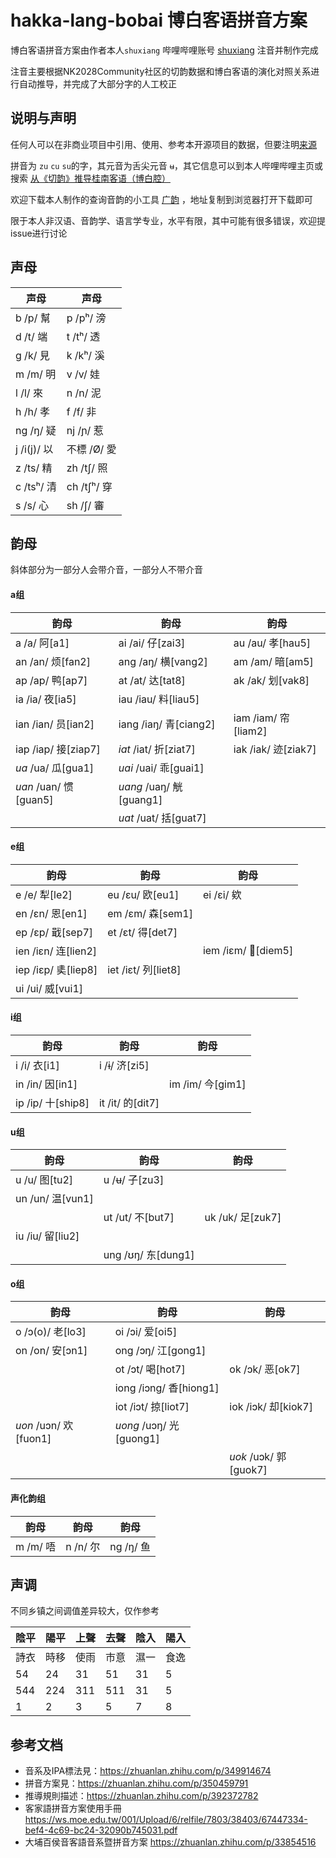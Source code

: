 # hakka-lang-bobai 博白客语拼音方案

博白客语拼音方案由作者本人`shuxiang` 哔哩哔哩账号 [shuxiang](https://space.bilibili.com/23428735) 注音并制作完成

注音主要根据NK2028Community社区的切韵数据和博白客语的演化对照关系进行自动推导，并完成了大部分字的人工校正

## 说明与声明

任何人可以在非商业项目中引用、使用、参考本开源项目的数据，但要注明[来源](https://github.com/shuxiang/hakka-lang-bobai)

拼音为 `zu` `cu` `su`的字，其元音为舌尖元音 `ʉ`，其它信息可以到本人哔哩哔哩主页或搜索 [从《切韵》推导桂南客语（博白腔）](https://www.bilibili.com/video/BV1tA411B74W/)

欢迎下载本人制作的查询音韵的小工具 [广韵](http://47.96.118.117/static/guangyun.apk) ，地址复制到浏览器打开下载即可

限于本人非汉语、音韵学、语言学专业，水平有限，其中可能有很多错误，欢迎提issue进行讨论

## 声母

| 声母 | 声母 | 
| ---- | ---- |
| b /p/ 幫 | p /pʰ/ 滂  |  
| d /t/ 端 | t /tʰ/ 透  | 
| g /k/ 見 | k /kʰ/ 溪  |  
| m /m/ 明 | v /v/ 娃   | 
| l /l/ 來   |  n /n/ 泥   | 
| h /h/ 孝 |  f /f/ 非     | 
| ng /ŋ/ 疑  |  nj /ɲ/ 惹  |           
| j /i(j)/ 以 | 不標 /Ø/ 愛    |
| z /ts/ 精   |  zh /tʃ/ 照 | 
| c /tsʰ/ 清  | ch /tʃʰ/ 穿 | 
| s /s/ 心    | sh /ʃ/ 審 |

## 韵母

斜体部分为一部分人会带介音，一部分人不带介音

#### a组
| 韵母 | 韵母 | 韵母 |
| ---- | ---- | ---- |
| a /a/ 阿[a1] | ai /ai/ 仔[zai3] | au /au/ 孝[hau5] |
| an /an/ 烦[fan2] | ang /aŋ/ 横[vang2] | am /am/ 暗[am5] |
| ap /ap/ 鸭[ap7] | at /at/ 达[tat8]   | ak /ak/ 划[vak8] |
| ia /ia/ 夜[ia5] | iau /iau/ 料[liau5] |  |
| ian /ian/ 员[ian2] | iang /iaŋ/ 青[ciang2] | iam /iam/ 帘[liam2] | 
| iap /iap/ 接[ziap7] | _iat_ /iat/ 折[ziat7]  | iak /iak/ 迹[ziak7] | 
| _ua_ /ua/ 瓜[gua1] | _uai_ /uai/ 乖[guai1] |  |
| _uan_ /uan/ 惯[guan5] | _uang_ /uaŋ/ 觥[guang1] |  |
|  |  _uat_ /uat/ 括[guat7] |  |

#### e组
| 韵母 | 韵母 | 韵母 |
| ---- | ---- | ---- |
| e /e/ 犁[le2]  | eu /ɛu/ 欧[eu1] | ei /ɛi/ 欸 |
| en /ɛn/ 恩[en1] | em /ɛm/ 森[sem1] |  |
| ep /ɛp/ 戢[sep7] | et /ɛt/ 得[det7] |  |
| ien /iɛn/ 连[lien2] |  |  iem /iɛm/ 𧮪[diem5] |
| iep /iɛp/ 奊[liep8] | iet /iɛt/ 列[liet8] |  |
| ui /ui/ 威[vui1] |  |  |


#### i组
| 韵母 | 韵母 | 韵母 |
| ---- | ---- | ---- |
| i /i/ 衣[i1]   | i /ɨ/ 济[zi5] |  |
| in /in/ 因[in1] |  | im /im/ 今[gim1] |
| ip /ip/ 十[ship8] | it /it/ 的[dit7] |  |


#### u组
| 韵母 | 韵母 | 韵母 |
| ---- | ---- | ---- |
| u /u/ 图[tu2]   | u /ʉ/ 子[zu3] |  |
| un /un/ 温[vun1] |  |  |
|  | ut /ut/ 不[but7] | uk /uk/ 足[zuk7] |
| iu /iu/ 留[liu2] |  |  |
|  | ung /ʊŋ/ 东[dung1] |  |

#### o组
| 韵母 | 韵母 | 韵母 |
| ---- | ---- | ---- |
| o /ɔ(o)/ 老[lo3] | oi /ɔi/ 爱[oi5] |  |
| on /on/ 安[ɔn1] | ong /ɔŋ/ 江[gong1] | |
|  | ot /ɔt/ 喝[hot7] | ok /ɔk/ 恶[ok7] |
|  | iong /iɔng/ 香[hiong1] |  |
|  | iot /iɔt/ 掠[liot7] | iok /iɔk/ 却[kiok7] |
| _uon_ /uɔn/ 欢[fuon1] | _uong_ /uɔŋ/ 光[guong1] |  |
|  |  |  _uok_ /uɔk/ 郭[guok7]  |


#### 声化韵组
| 韵母 | 韵母 | 韵母 |
| ---- | ---- | ---- |
| m /m/ 唔 |  n /n/ 尔 |  ng /ŋ/ 鱼 |


## 声调
不同乡镇之间调值差异较大，仅作参考

| 陰平 | 陽平  |上聲 | 去聲  | 陰入 | 陽入|
| ---- | ---- | ---- | ---- |  ---- |---- |
| 詩衣 | 時移  | 使雨|  市意 | 濕一 | 食逸 |
| 54 | 24 | 31 | 51 | 31 | 5 |
| 544 | 224 | 311 | 511 | 31 | 5 |
| 1  | 2  | 3  | 5  | 7 |  8 |

## 参考文档
* 音系及IPA標法見：https://zhuanlan.zhihu.com/p/349914674
* 拼音方案見：https://zhuanlan.zhihu.com/p/350459791
* 推導規則描述：https://zhuanlan.zhihu.com/p/392372782
* 客家語拼音方案使用手冊 https://ws.moe.edu.tw/001/Upload/6/relfile/7803/38403/67447334-bef4-4c69-bc24-32090b745031.pdf
* 大埔百侯音客語音系暨拼音方案 https://zhuanlan.zhihu.com/p/33854516

